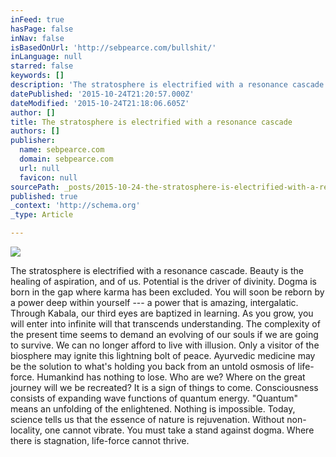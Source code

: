 ```yaml
---
inFeed: true
hasPage: false
inNav: false
isBasedOnUrl: 'http://sebpearce.com/bullshit/'
inLanguage: null
starred: false
keywords: []
description: 'The stratosphere is electrified with a resonance cascade.  Beauty is the healing of aspiration, and of us. Potential is the driver of divinity.  Dogma is born i'
datePublished: '2015-10-24T21:20:57.000Z'
dateModified: '2015-10-24T21:18:06.605Z'
author: []
title: The stratosphere is electrified with a resonance cascade
authors: []
publisher:
  name: sebpearce.com
  domain: sebpearce.com
  url: null
  favicon: null
sourcePath: _posts/2015-10-24-the-stratosphere-is-electrified-with-a-resonance-cascade.md
published: true
_context: 'http://schema.org'
_type: Article

---
```

![](https://the-grid-user-content.s3-us-west-2.amazonaws.com/97a56f42-ba49-4255-8892-7725f92c4947.jpg)

The stratosphere is electrified with a resonance cascade. Beauty is the healing of aspiration, and of us. Potential is the driver of divinity. Dogma is born in the gap where karma has been excluded. You will soon be reborn by a power deep within yourself --- a power that is amazing, intergalatic. Through Kabala, our third eyes are baptized in learning. As you grow, you will enter into infinite will that transcends understanding. The complexity of the present time seems to demand an evolving of our souls if we are going to survive. We can no longer afford to live with illusion. Only a visitor of the biosphere may ignite this lightning bolt of peace. Ayurvedic medicine may be the solution to what's holding you back from an untold osmosis of life-force. Humankind has nothing to lose. Who are we? Where on the great journey will we be recreated? It is a sign of things to come. Consciousness consists of expanding wave functions of quantum energy. "Quantum" means an unfolding of the enlightened. Nothing is impossible. Today, science tells us that the essence of nature is rejuvenation. Without non-locality, one cannot vibrate. You must take a stand against dogma. Where there is stagnation, life-force cannot thrive.